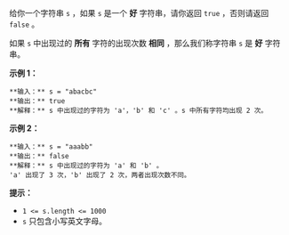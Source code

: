 给你一个字符串 `s` ，如果 `s` 是一个 **好** 字符串，请你返回 `true` ，否则请返回 `false` 。

如果 `s` 中出现过的 **所有** 字符的出现次数 **相同** ，那么我们称字符串 `s` 是 **好** 字符串。

**示例 1：**

    
    
    **输入：** s = "abacbc"
    **输出：** true
    **解释：** s 中出现过的字符为 'a'，'b' 和 'c' 。s 中所有字符均出现 2 次。
    

**示例 2：**

    
    
    **输入：** s = "aaabb"
    **输出：** false
    **解释：** s 中出现过的字符为 'a' 和 'b' 。
    'a' 出现了 3 次，'b' 出现了 2 次，两者出现次数不同。
    

**提示：**

  * `1 <= s.length <= 1000`
  * `s` 只包含小写英文字母。

